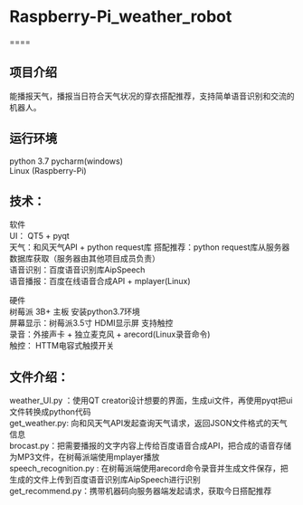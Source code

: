 # Raspberry-Pi_weather_robot
====

项目介绍
----
能播报天气，播报当日符合天气状况的穿衣搭配推荐，支持简单语音识别和交流的机器人。

运行环境
---
python 3.7 
pycharm(windows)  
Linux (Raspberry-Pi)  

技术：
----
软件  
UI： QT5 + pyqt  
天气：和风天气API  + python request库
搭配推荐：python request库从服务器数据库获取（服务器由其他项目成员负责）  
语音识别：百度语音识别库AipSpeech  
语音播报：百度在线语音合成API + mplayer(Linux)  


硬件  
树莓派 3B+ 主板  安装python3.7环境  
屏幕显示：树莓派3.5寸 HDMI显示屏 支持触控  
录音：外接声卡 + 独立麦克风 + arecord(Linux录音命令)  
触控： HTTM电容式触摸开关  


文件介绍：
----
weather_UI.py ：使用QT creator设计想要的界面，生成ui文件，再使用pyqt把ui文件转换成python代码  
get_weather.py: 向和风天气API发起查询天气请求，返回JSON文件格式的天气信息  
brocast.py：把需要播报的文字内容上传给百度语音合成API，把合成的语音存储为MP3文件，在树莓派端使用mplayer播放  
speech_recognition.py : 在树莓派端使用arecord命令录音并生成文件保存，把生成的文件上传到百度语音识别库AipSpeech进行识别  
get_recommend.py：携带机器码向服务器端发起请求，获取今日搭配推荐





